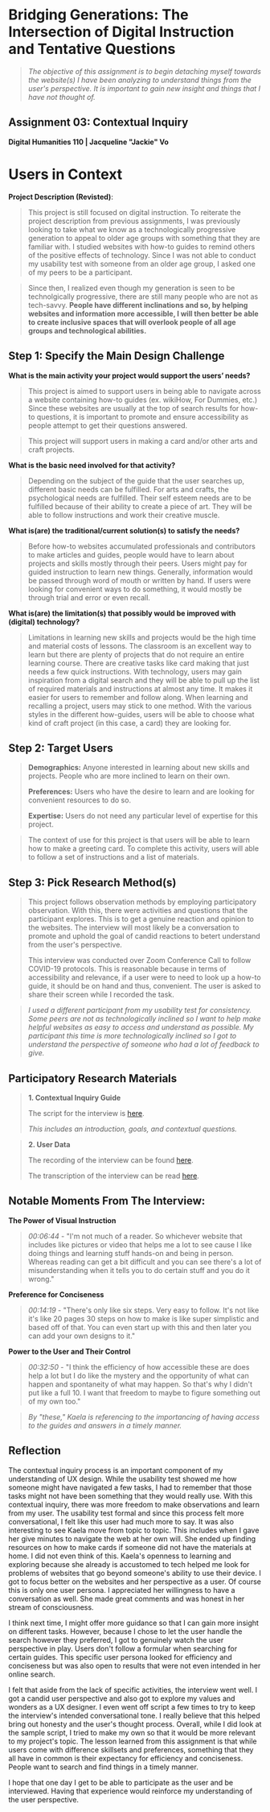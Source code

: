 # Bridging Generations: The Intersection of Digital Instruction and Tentative Questions

> *The objective of this assignment is to begin detaching myself towards the website(s) I have been analyzing to understand things from the user's perspective. It is important to gain new insight and things that I have not thought of.*
 
## Assignment 03: Contextual Inquiry ##
__Digital Humanities 110 | Jacqueline "Jackie" Vo__

# Users in Context #

**Project Description (Revisted)**: 

> This project is still focused on digital instruction. To reiterate the project description from previous assignments, I was previously looking to take what we know as a technologically progressive generation to appeal to older age groups with something that they are familiar with. I studied websites with how-to guides to remind others of the positive effects of technology. Since I was not able to conduct my usability test with someone from an older age group, I asked one of my peers to be a participant. 

> Since then, I realized even though my generation is seen to be technolgically progressive, there are still many people who are not as tech-savvy. **People have different inclinations and so, by helping websites and information more accessible, I will then better be able to create inclusive spaces that will overlook people of all age groups and technological abilities.**

## **Step 1: Specify the Main Design Challenge** ##
**What is the main activity your project would support the users’ needs?**

> This project is aimed to support users in being able to navigate across a website containing how-to guides (ex. wikiHow, For Dummies, etc.) Since these websites are usually at the top of search results for how-to questions, it is important to promote and ensure accessibility as people attempt to get their questions answered. 

> This project will support users in making a card and/or other arts and craft projects.

**What is the basic need involved for that activity?**

> Depending on the subject of the guide that the user searches up, different basic needs can be fulfilled. For arts and crafts, the psychological needs are fulfilled. Their self esteem needs are to be fulfilled because of their ability to create a piece of art. They will be able to follow instructions and work their creative muscle.

**What is(are) the traditional/current solution(s) to satisfy the needs?**

> Before how-to websites accumulated professionals and contributors to make articles and guides, people would have to learn about projects and skills mostly through their peers. Users might pay for guided instruction to learn new things. Generally, information would be passed through word of mouth or written by hand. If users were looking for convenient ways to do something, it would mostly be through trial and error or even recall. 

**What is(are) the limitation(s) that possibly would be improved with (digital) technology?**

> Limitations in learning new skills and projects would be the high time and material costs of lessons. The classroom is an excellent way to learn but there are plenty of projects that do not require an entire learning course. There are creative tasks like card making that just needs a few quick instructions. With technology, users may gain inspiration from a digital search and they will be able to pull up the list of required materials and instructions at almost any time. It makes it easier for users to remember and follow along.
> When learning and recalling a project, users may stick to one method. With the various styles in the different how-guides, users will be able to choose what kind of craft project (in this case, a card) they are looking for. 
## **Step 2: Target Users** ##

> **Demographics:** Anyone interested in learning about new skills and projects. People who are more inclined to learn on their own.
> 
> **Preferences:** Users who have the desire to learn and are looking for convenient resources to do so.
> 
> **Expertise:** Users do not need any particular level of expertise for this project.

> The context of use for this project is that users will be able to learn how to make a greeting card. To complete this activity, users will able to follow a set of instructions and a list of materials.

## **Step 3: Pick Research Method(s)** ##

> This project follows observation methods by employing participatory observation. With this, there were activities and questions that the participant explores. This is to get a genuine reaction and opinion to the websites. The interview will most likely be a conversation to promote and uphold the goal of candid reactions to betert understand from the user's perspective.
> 
> This interview was conducted over Zoom Conference Call to follow COVID-19 protocols. This is reasonable because in terms of accessibility and relevance, if a user were to need to look up a how-to guide, it should be on hand and thus, convenient. 
> The user is asked to share their screen while I recorded the task. 

> *I used a different participant from my usability test for consistency. Some peers are not as technologically inclined so I want to help make helpful websites as easy to access and understand as possible. My participant this time is more technologically inclined so I got to understand the perspective of someone who had a lot of feedback to give.*

## **Participatory Research Materials** ##
> **1. Contextual Inquiry Guide**
> 
> The script for the interview is [here](https://docs.google.com/document/d/1V3MiieThGWDt5c4Blm-cBfNHTwEywLLlgbrbytGKTVI/edit?usp=sharing).
> 
> *This includes an introduction, goals, and contextual questions.*

> **2. User Data**
> 
> The recording of the interview can be found [here](https://drive.google.com/file/d/1lnoH_zhEBZ7M-rzjhvZn-osuFFTmpsG3/view?usp=sharing).
> 
> The transcription of the interview can be read [here](https://docs.google.com/document/d/1V3MiieThGWDt5c4Blm-cBfNHTwEywLLlgbrbytGKTVI/edit?usp=sharing).

## **Notable Moments From The Interview:**

**The Power of Visual Instruction**
> *00:06:44* - "I'm not much of a reader. So whichever website that includes like pictures or video that helps me a lot to see cause I like doing things and learning stuff hands-on and being in person. Whereas reading can get a bit difficult and you can see there's a lot of misunderstanding when it tells you to do certain stuff and you do it wrong."

**Preference for Conciseness**
> *00:14:19* - "There's only like six steps. Very easy to follow. It's not like it's like 20 pages 30 steps on how to make is like super simplistic and based off of that. You can even start up with this and then later you can add your own designs to it."

**Power to the User and Their Control**
> *00:32:50* - "I think the efficiency of how accessible these are does help a lot but I do like the mystery and the opportunity of what can happen and spontaneity of what may happen. So that's why I didn't put like a full 10. I want that freedom to maybe to figure something out of my own too."

> *By "these," Kaela is referencing to the importancing of having access to the guides and answers in a timely manner.*

## Reflection ##
The contextual inquiry process is an important component of my understanding of UX design. While the usability test showed me how someone might have navigated a few tasks, I had to remember that those tasks might not have been something that they would really use. With this contextual inquiry, there was more freedom to make observations and learn from my user. The usability test formal and since this process felt more conversational, I felt like this user had much more to say. It was also interesting to see Kaela move from topic to topic. This includes when I gave her give minutes to navigate the web at her own will. She ended up finding resources on how to make cards if someone did not have the materials at home. I did not even think of this. Kaela's openness to learning and exploring because she already is accustomed to tech helped me look for problems of websites that go beyond someone's ability to use their device. I got to focus better on the websites and her perspective as a user. Of course this is only one user persona. I appreciated her willingness to have a conversation as well. She made great comments and was honest in her stream of consciousness.

I think next time, I might offer more guidance so that I can gain more insight on different tasks. However, because I chose to let the user handle the search however they preferred, I got to genuinely watch the user perspective in play. Users don't follow a formular when searching for certain guides. This specific user persona looked for efficiency and conciseness but was also open to results that were not even intended in her online search.

I felt that aside from the lack of specific activities, the interview went well. I got a candid user perspective and also got to explore my values and wonders as a UX designer. I even went off script a few times to try to keep the interview's intended conversational tone. I really believe that this helped bring out honesty and the user's thought process. Overall, while I did look at the sample script, I tried to make my own so that it would be more relevant to my project's topic. The lesson learned from this assignment is that while users come with difference skillsets and preferences, something that they all have in common is their expectancy for efficiency and conciseness. People want to search and find things in a timely manner.

I hope that one day I get to be able to participate as the user and be interviewed. Having that experience would reinforce my understanding of the user perspective.
